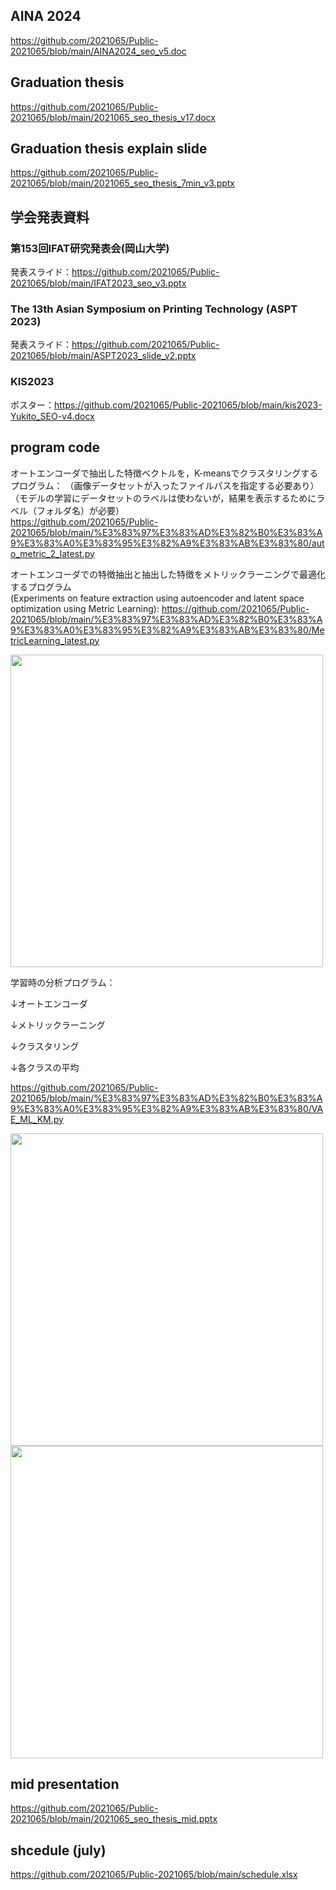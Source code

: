 ## AINA 2024  
https://github.com/2021065/Public-2021065/blob/main/AINA2024_seo_v5.doc  

## Graduation thesis
https://github.com/2021065/Public-2021065/blob/main/2021065_seo_thesis_v17.docx

## Graduation thesis explain slide
https://github.com/2021065/Public-2021065/blob/main/2021065_seo_thesis_7min_v3.pptx  
## 学会発表資料  
### **第153回IFAT研究発表会(岡山大学)**  
発表スライド：https://github.com/2021065/Public-2021065/blob/main/IFAT2023_seo_v3.pptx   
  
### **The 13th Asian Symposium on Printing Technology (ASPT 2023)**  
発表スライド：https://github.com/2021065/Public-2021065/blob/main/ASPT2023_slide_v2.pptx  
  
### **KIS2023**  
ポスター：https://github.com/2021065/Public-2021065/blob/main/kis2023-Yukito_SEO-v4.docx  
## program code
オートエンコーダで抽出した特徴ベクトルを，K-meansでクラスタリングするプログラム：
（画像データセットが入ったファイルパスを指定する必要あり）
（モデルの学習にデータセットのラベルは使わないが，結果を表示するためにラベル（フォルダ名）が必要）  
https://github.com/2021065/Public-2021065/blob/main/%E3%83%97%E3%83%AD%E3%82%B0%E3%83%A9%E3%83%A0%E3%83%95%E3%82%A9%E3%83%AB%E3%83%80/auto_metric_2_latest.py

オートエンコーダでの特徴抽出と抽出した特徴をメトリックラーニングで最適化するプログラム  
(Experiments on feature extraction using autoencoder and latent space optimization using Metric Learning):
https://github.com/2021065/Public-2021065/blob/main/%E3%83%97%E3%83%AD%E3%82%B0%E3%83%A9%E3%83%A0%E3%83%95%E3%82%A9%E3%83%AB%E3%83%80/MetricLearning_latest.py

<img src="https://github.com/kait-takanolab/2021065-seo-thesis/assets/104047229/f5913ce8-e233-48e5-9ec3-ccef79e01377" width="500">

学習時の分析プログラム：

↓オートエンコーダ

↓メトリックラーニング

↓クラスタリング

↓各クラスの平均

https://github.com/2021065/Public-2021065/blob/main/%E3%83%97%E3%83%AD%E3%82%B0%E3%83%A9%E3%83%A0%E3%83%95%E3%82%A9%E3%83%AB%E3%83%80/VAE_ML_KM.py

<img src="https://github.com/kait-takanolab/2021065-seo-thesis/assets/104047229/e7d93628-072a-4654-ac17-cc6b388cba4c" width="500">
<img src="https://github.com/kait-takanolab/2021065-seo-thesis/assets/104047229/0d79a338-96d5-43ac-ad78-30572f402851" width="500">

## mid presentation
https://github.com/2021065/Public-2021065/blob/main/2021065_seo_thesis_mid.pptx

## shcedule (july)
https://github.com/2021065/Public-2021065/blob/main/schedule.xlsx
